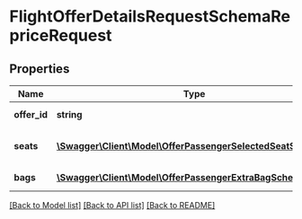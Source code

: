 # FlightOfferDetailsRequestSchemaRepriceRequest

## Properties
Name | Type | Description | Notes
------------ | ------------- | ------------- | -------------
**offer_id** | **string** | Unique identifier of the flight offer to be repriced. | [optional] 
**seats** | [**\Swagger\Client\Model\OfferPassengerSelectedSeatSchema[]**](OfferPassengerSelectedSeatSchema.md) | Array of passenger seats, each defined in OfferPassengerSelectedSeatSchema. | [optional] 
**bags** | [**\Swagger\Client\Model\OfferPassengerExtraBagSchema[]**](OfferPassengerExtraBagSchema.md) | Array of extra baggage, each defined in OfferPassengerExtraBagSchema. | [optional] 

[[Back to Model list]](../../README.md#documentation-for-models) [[Back to API list]](../../README.md#documentation-for-api-endpoints) [[Back to README]](../../README.md)

